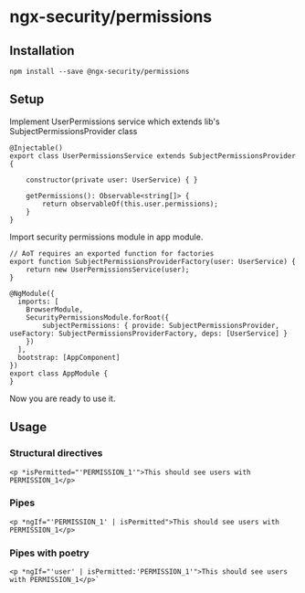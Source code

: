 # ngx-security/permissions

## Installation

```
npm install --save @ngx-security/permissions
```

## Setup

Implement UserPermissions service which extends lib's SubjectPermissionsProvider class

```
@Injectable()
export class UserPermissionsService extends SubjectPermissionsProvider {

    constructor(private user: UserService) { }

    getPermissions(): Observable<string[]> {
        return observableOf(this.user.permissions);
    }
}
```

Import security permissions module in app module.

```
// AoT requires an exported function for factories
export function SubjectPermissionsProviderFactory(user: UserService) {
    return new UserPermissionsService(user);
}

@NgModule({
  imports: [
    BrowserModule,
    SecurityPermissionsModule.forRoot({
        subjectPermissions: { provide: SubjectPermissionsProvider, useFactory: SubjectPermissionsProviderFactory, deps: [UserService] }
    })
  ],
  bootstrap: [AppComponent]
})
export class AppModule {
}
```

Now you are ready to use it.

## Usage

### Structural directives
```
<p *isPermitted="'PERMISSION_1'">This should see users with PERMISSION_1</p>
```

### Pipes
```
<p *ngIf="'PERMISSION_1' | isPermitted">This should see users with PERMISSION_1</p>
```

### Pipes with poetry
```
<p *ngIf="'user' | isPermitted:'PERMISSION_1'">This should see users with PERMISSION_1</p>`
```
